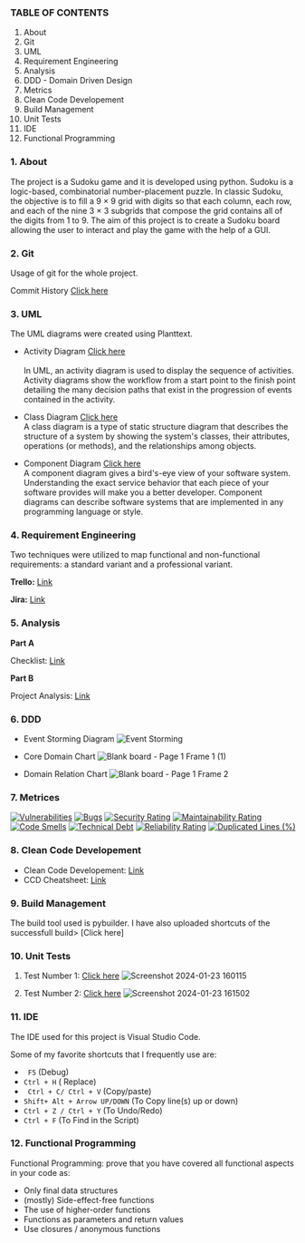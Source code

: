 ### TABLE OF CONTENTS
1. About
2. Git
3. UML
4. Requirement Engineering
5. Analysis
6. DDD - Domain Driven Design
7. Metrics
8. Clean Code Developement
9. Build Management
10. Unit Tests
11. IDE
12. Functional Programming

### 1. About 
The project is a Sudoku game and it is developed using python. Sudoku is a logic-based, combinatorial number-placement puzzle. In classic Sudoku, the objective is to fill a 9 × 9 grid with digits so that each column, each row, and each of the nine 3 × 3 subgrids that compose the grid contains all of the digits from 1 to 9.
The aim of this project is to create a Sudoku board allowing the user to interact and play the game with the help of a GUI.

### 2. Git
Usage of git for the whole project.

Commit History
[Click here](https://github.com/ChocoChipFries/Software-Development-Project/commits/main/)

### 3. UML

The UML diagrams were created using Planttext.
+ Activity Diagram [Click here](https://github.com/ChocoChipFries/Software-Development-Project/blob/main/Activity%20Diagram.png )<br>      
In UML, an activity diagram is used to display the sequence of activities. Activity diagrams show the workflow from a start point to the finish point detailing the many decision paths that exist in the progression of events contained in the activity.

+ Class Diagram [Click here](https://github.com/ChocoChipFries/Software-Development-Project/blob/main/Class%20Diagram.png )<br>
A class diagram is a type of static structure diagram that describes the structure of a system by showing the system's classes, their attributes, operations (or methods), and the relationships among objects.

+ Component Diagram [Click here](https://github.com/ChocoChipFries/Software-Development-Project/blob/main/Component%20Diagram.png )<br>
A component diagram gives a bird's-eye view of your software system. Understanding the exact service behavior that each piece of your software provides will make you a better developer. Component diagrams can describe software systems that are implemented in any programming language or style.

### 4. Requirement Engineering
Two techniques were utilized to map functional and non-functional requirements: a standard variant and a professional variant.

**Trello:** [Link](https://trello.com/invite/b/vURcXrmw/ATTI8af5766178918644b5f3ad296f76592eA33B58D5/sudoku)

**Jira:** [Link](https://vigneshsatheesh08.atlassian.net/jira/software/projects/SUD/boards/2?atlOrigin=eyJpIjoiY2FkZTM3NGYyMTZjNDE3Njk5YTMyNmY5Y2NkMGVkMTQiLCJwIjoiaiJ9)

### 5. Analysis

**Part A** 

Checklist: [Link](https://github.com/ChocoChipFries/Software-Development-Project/blob/main/ANALYSIS%20CHECKLIST.pdf)
  
**Part B**

Project Analysis: [Link](https://github.com/ChocoChipFries/Software-Development-Project/blob/main/ANALYSIS.pdf)

### 6. DDD
+ Event Storming Diagram
  ![Event Storming](https://github.com/ChocoChipFries/Software-Development-Project/assets/149474256/4f8f95bf-4a91-4a49-a60c-0cb36b80a087)

+ Core Domain Chart
  ![Blank board - Page 1 Frame 1 (1)](https://github.com/ChocoChipFries/Software-Development-Project/assets/149474256/48877250-c7c0-4016-a8c0-ab1356773c4d)

+ Domain Relation Chart
  ![Blank board - Page 1 Frame 2](https://github.com/ChocoChipFries/Software-Development-Project/assets/149474256/a1676dc2-4141-4328-b46a-82f0093304e5)

### 7. Metrices
[![Vulnerabilities](https://sonarcloud.io/api/project_badges/measure?project=ChocoChipFries_Software-Development-Project&metric=vulnerabilities)](https://sonarcloud.io/summary/new_code?id=ChocoChipFries_Software-Development-Project)
[![Bugs](https://sonarcloud.io/api/project_badges/measure?project=ChocoChipFries_Software-Development-Project&metric=bugs)](https://sonarcloud.io/summary/new_code?id=ChocoChipFries_Software-Development-Project)
[![Security Rating](https://sonarcloud.io/api/project_badges/measure?project=ChocoChipFries_Software-Development-Project&metric=security_rating)](https://sonarcloud.io/summary/new_code?id=ChocoChipFries_Software-Development-Project)
[![Maintainability Rating](https://sonarcloud.io/api/project_badges/measure?project=ChocoChipFries_Software-Development-Project&metric=sqale_rating)](https://sonarcloud.io/summary/new_code?id=ChocoChipFries_Software-Development-Project)
[![Code Smells](https://sonarcloud.io/api/project_badges/measure?project=ChocoChipFries_Software-Development-Project&metric=code_smells)](https://sonarcloud.io/summary/new_code?id=ChocoChipFries_Software-Development-Project)
[![Technical Debt](https://sonarcloud.io/api/project_badges/measure?project=ChocoChipFries_Software-Development-Project&metric=sqale_index)](https://sonarcloud.io/summary/new_code?id=ChocoChipFries_Software-Development-Project)
[![Reliability Rating](https://sonarcloud.io/api/project_badges/measure?project=ChocoChipFries_Software-Development-Project&metric=reliability_rating)](https://sonarcloud.io/summary/new_code?id=ChocoChipFries_Software-Development-Project)
[![Duplicated Lines (%)](https://sonarcloud.io/api/project_badges/measure?project=ChocoChipFries_Software-Development-Project&metric=duplicated_lines_density)](https://sonarcloud.io/summary/new_code?id=ChocoChipFries_Software-Development-Project)

### 8. Clean Code Developement
+ Clean Code Developement: [Link](https://github.com/ChocoChipFries/Software-Development-Project/blob/main/CCD.pdf)
+ CCD Cheatsheet: [Link](https://github.com/ChocoChipFries/Software-Development-Project/blob/main/CLEAN%20CODE%20DEVELOPMENT%20CHEATSHEET.pdf)

### 9. Build Management
The build tool used is pybuilder. I have also uploaded shortcuts of the successfull build>
[Click here]
### 10. Unit Tests

1. Test Number 1: [Click here](https://github.com/ChocoChipFries/Software-Development-Project/blob/main/Unit_test_1.py)
![Screenshot 2024-01-23 160115](https://github.com/ChocoChipFries/Software-Development-Project/assets/149474256/c528d8cb-0d5f-4a2c-8534-1009bcaf7d2e)

2. Test Number 2: [Click here](https://github.com/ChocoChipFries/Software-Development-Project/blob/main/Unit_test_2.py)
![Screenshot 2024-01-23 161502](https://github.com/ChocoChipFries/Software-Development-Project/assets/149474256/2dc99702-d830-4595-98e7-9e32c7166863)


### 11. IDE
The IDE used for this project is Visual Studio Code. 

Some of my favorite shortcuts that I frequently use are:
+ ``` F5``` (Debug)
+ ```Ctrl + H``` ( Replace)
+ ``` Ctrl + C/ Ctrl + V``` (Copy/paste)
+ ```Shift+ Alt + Arrow UP/DOWN``` (To Copy line(s) up or down)
+ ```Ctrl + Z / Ctrl + Y``` (To Undo/Redo)
+ ``` Ctrl + F ``` (To Find in the Script)

### 12. Functional Programming
  Functional Programming: prove that you have covered all functional aspects in your code as:
  + Only final data structures
  + (mostly) Side-effect-free functions
  + The use of higher-order functions
  + Functions as parameters and return values
  + Use closures / anonymous functions
